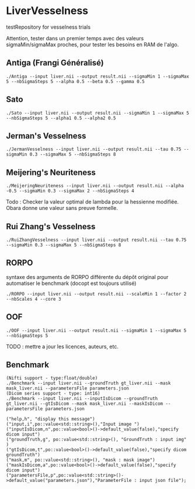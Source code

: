 # LiverVesselness
testRepository for vesselness trials

Attention, tester dans un premier temps avec des valeurs sigmaMin/sigmaMax proches, pour tester les besoins en RAM de l'algo.

## Antiga (Frangi Généralisé)
```
./Antiga --input liver.nii --output result.nii --sigmaMin 1 --sigmaMax 5 --nbSigmaSteps 5 --alpha 0.5 --beta 0.5 --gamma 0.5
```
## Sato
```
./Sato --input liver.nii --output result.nii --sigmaMin 1 --sigmaMax 5 --nbSigmaSteps 5 --alpha1 0.5 --alpha2 0.5
```

## Jerman's Vesselness
```
./JermanVesselness --input liver.nii --output result.nii --tau 0.75 --sigmaMin 0.3 --sigmaMax 5 --nbSigmaSteps 8
```
## Meijering's Neuriteness
```
./MeijeringNeuriteness --input liver.nii --output result.nii --alpha -0.5 --sigmaMin 0.3 --sigmaMax 2 --nbSigmaSteps 4
```
Todo : Checker la valeur optimal de lambda pour la hessienne modifiée. Obara donne une valeur sans preuve formelle.

## Rui Zhang's Vesselness
```
./RuiZhangVesselness --input liver.nii --output result.nii --tau 0.75 --sigmaMin 0.3 --sigmaMax 5 --nbSigmaSteps 8
```

## RORPO
syntaxe des arguments de RORPO différente du dépôt original pour automatiser le benchmark (docopt est toujours utilisé)

```
./RORPO --input liver.nii --output result.nii --scaleMin 1 --factor 2 --nbScales 4 --core 3
```
## OOF
```
./OOF --input liver.nii --output result.nii --sigmaMin 1 --sigmaMax 5 --nbSigmaSteps 5
```

TODO : mettre a jour les licences, auteurs, etc.

## Benchmark 
```
(Nifti support - type:float/double)
./Benchmark --input liver.nii --groundTruth gt_liver.nii --mask mask_liver.nii --parametersFile parameters.json
(Dicom series support - type: int16)
./Benchmark --input liver.nii --inputIsDicom --groundTruth gt_liver.nii --gtIsDicom --mask mask_liver.nii --maskIsDicom --parametersFile parameters.json
```

    ("help,h", "display this message")
    ("input,i",po::value<std::string>(),"Input image ")
    ("inputIsDicom,n",po::value<bool>()->default_value(false),"specify dicom input")
    ("groundTruth,g", po::value<std::string>(), "GroundTruth : input img" )
    ("gtIsDicom,t",po::value<bool>()->default_value(false),"specify dicom groundTruth")
    ("mask,m", po::value<std::string>(), "mask : mask image")
    ("maskIsDicom,a",po::value<bool>()->default_value(false),"specify dicom input")
    ("parametersFile,p",po::value<std::string>()->default_value("parameters.json"),"ParameterFile : input json file");